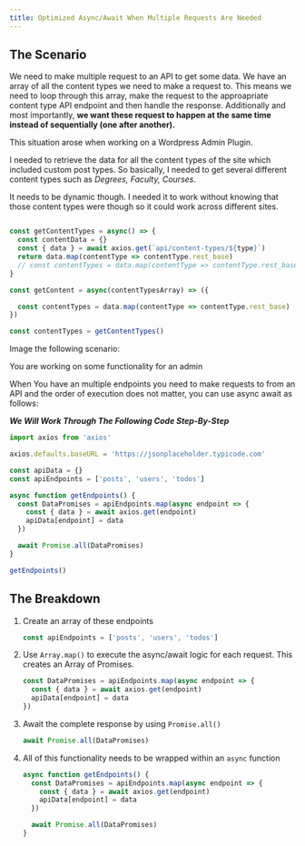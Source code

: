 ```yaml
---
title: Optimized Async/Await When Multiple Requests Are Needed
---
```


## The Scenario

We need to make multiple request to an API to get some data. We have an array of all the content types we need to make a request to. This means we need to loop through this array, make the request to the approapriate content type API endpoint and then handle the response. Additionally and most importantly, **we want these request to happen at the same time instead of sequentially (one after another).**

This situation arose when working on a Wordpress Admin Plugin.

I needed to retrieve the data for all the content types of the site which included custom post types. So basically, I needed to get several different content types such as _Degrees, Faculty, Courses_.

It needs to be dynamic though. I needed it to work without knowing that those content types were though so it could work across different sites.

```js

const getContentTypes = async() => {
  const contentData = {}
  const { data } = await axios.get(`api/content-types/${type}`)
  return data.map(contentType => contentType.rest_base)
  // const contentTypes = data.map(contentType => contentType.rest_base)
}

const getContent = async(contentTypesArray) => ({

  const contentTypes = data.map(contentType => contentType.rest_base)
})

const contentTypes = getContentTypes()


```

Image the following scenario:

You are working on some functionality for an admin

When You have an multiple endpoints you need to make requests to from an API and the order of execution does not matter, you can use async await as follows:

_**We Will Work Through The Following Code Step-By-Step**_

```js
import axios from 'axios'

axios.defaults.baseURL = 'https://jsonplaceholder.typicode.com'

const apiData = {}
const apiEndpoints = ['posts', 'users', 'todos']

async function getEndpoints() {
  const DataPromises = apiEndpoints.map(async endpoint => {
    const { data } = await axios.get(endpoint)
    apiData[endpoint] = data
  })

  await Promise.all(DataPromises)
}

getEndpoints()
```

<!-- <br> -->

## The Breakdown

1. Create an array of these endpoints

   ```js
   const apiEndpoints = ['posts', 'users', 'todos']
   ```

2. Use `Array.map()` to execute the async/await logic for each request. This creates an Array of Promises.

   ```js
   const DataPromises = apiEndpoints.map(async endpoint => {
     const { data } = await axios.get(endpoint)
     apiData[endpoint] = data
   })
   ```

3. Await the complete response by using `Promise.all()`

   ```js
   await Promise.all(DataPromises)
   ```

4. All of this functionality needs to be wrapped within an `async` function

   ```js
   async function getEndpoints() {
     const DataPromises = apiEndpoints.map(async endpoint => {
       const { data } = await axios.get(endpoint)
       apiData[endpoint] = data
     })

     await Promise.all(DataPromises)
   }
   ```
